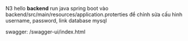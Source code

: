 N3 hello
**backend**
run java spring boot
vào backend/src/main/resources/application.proterties để chỉnh sửa cấu hình username, password, link database mysql

swagger: /swagger-ui/index.html
